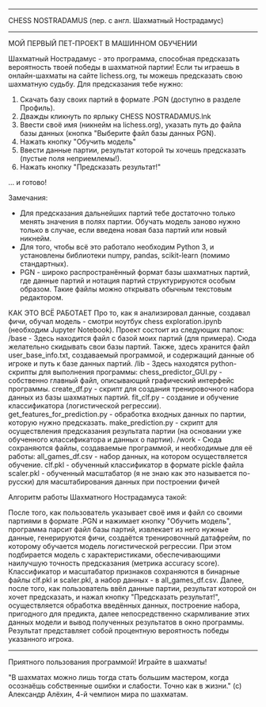 *****************
CHESS NOSTRADAMUS (пер. с англ. Шахматный Нострадамус)
*****************

МОЙ ПЕРВЫЙ ПЕТ-ПРОЕКТ В МАШИННОМ ОБУЧЕНИИ

Шахматный Нострадамус - это программа, способная предсказать вероятность твоей победы в шахматной партии!
Если ты играешь в онлайн-шахматы на сайте lichess.org, ты можешь предсказать свою шахматную судьбу.
Для предсказания тебе нужно:
1) Скачать базу своих партий в формате .PGN (доступно в разделе Профиль). 
2) Дважды кликнуть по ярлыку CHESS NOSTRADAMUS.lnk
3) Ввести своё имя (никнейм на lichess.org), указать путь до файла базы данных (кнопка "Выберите файл базы данных PGN).
4) Нажать кнопку "Обучить модель"
5) Ввести данные партии, результат которой ты хочешь предсказать (пустые поля неприемлемы!).
6) Нажать кнопку "Предсказать результат!"

... и готово!

Замечания:
- Для предсказания дальнейших партий тебе достаточно только менять значения в полях партии. Обучать модель заново нужно только в случае, если введена новая база партий или новый никнейм.
- Для того, чтобы всё это работало необходим Python 3, и установлены библиотеки numpy, pandas, scikit-learn (помимо стандартных).
- PGN - широко распространённый формат базы шахматных партий, где данные партий и нотация партий структурируются особым образом. Такие файлы можно открывать обычным текстовым редактором.


КАК ЭТО ВСЁ РАБОТАЕТ
Про то, как я анализировал данные, создавал фичи, обучал модель - смотри ноутбук chess exploration.ipynb (необходим Jupyter Notebook).
Проект состоит из следующих папок:
/base - Здесь находится файл с базой моих партий (для примера). Сюда желательно скидывать свои базы партий. Также, здесь хранится файл user_base_info.txt, создаваемый программой, и содержащий данные об игроке и путь к базе данных партий.
/lib - Здесь находятся python-скрипты для выполнения программы:
	chess_predictor_GUI.py - собственно главный файл, описывающий графический интерфейс программы.
	create_df.py - скрипт для создания тренировочного набора данных из базы шахматных партий.
	fit_clf.py - создание и обучение классификатора (логистической регрессии).
	get_features_for_prediction.py - обработка входных данных по партии, которую нужно предсказать.
	make_prediction.py - скрипт для осуществления предсказания результата партии (на основании уже обученного классификатора и данных о партии).
/work - Сюда сохраняются файлы, создаваемые программой, и необходимые для её работы:
	all_games_df.csv - набор данных, на котором осуществляется обучение.
	clf.pkl - обученный классификатор в формате pickle файла
	scaler.pkl - обученный масштабатор (я не знаю как это называется по-русски) для масштабирования данных при построении фичей

Алгоритм работы Шахматного Нострадамуса такой:

После того, как пользователь указывает своё имя и файл со своими партиями в формате .PGN и нажимает кнопку "Обучить модель",
программа парсит файл базы партий, извлекает из него нужные данные, генерируются фичи, создаётся тренировочный датафрейм, по которому обучается модель логистической регрессии.
При этом подбирается модель с характеристиками, обеспечивающими наилучшую точность предсказания (метрика accuracy score).
Классификатор и масштабатор признаков сохраняются в бинарные файлы clf.pkl и scaler.pkl, а набор данных - в all_games_df.csv.
Далее, после того, как пользователь ввёл данные партии, результат которой он хочет предсказать, и нажал кнопку "Предсказать результат!",
осуществляется обработка введённых данных, построение набора, пригодного для предикта, далее непосредственно скармливание этих данных модели и вывод полученных результатов в окно программы.
Результат представляет собой процентную вероятность победы указанного игрока.


****************
Приятного пользования программой!
Играйте в шахматы!

"В шахматах можно лишь тогда стать большим мастером, когда осознаёшь собственные ошибки и слабости. Точно как в жизни." (с)
Александр Алёхин, 4-й чемпион мира по шахматам.
